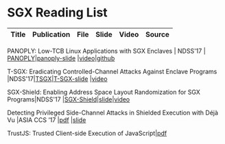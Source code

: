 # SGX Reading List
Title|Publication|File|Slide|Video|Source
--- | --- | --- |---|---|---

PANOPLY: Low-TCB Linux Applications with SGX Enclaves | NDSS'17 | [PANOPLY](./pdfs/panoply.pdf)|[panoply-slide](./slides/panoply_ndss17.pptx) |[video](https://www.youtube.com/watch?v=-81dMtdQZbY&list=PLfUWWM-POgQsZ9YCXLaCHIvn_H6-F4esJ&index=26)|[github](https://shwetasshinde24.github.io/Panoply/)


T-SGX: Eradicating Controlled-Channel Attacks Against Enclave Programs |NDSS'17|[TSGX](.pdf/T-SGX.pdf)|[T-SGX-slide](./slides/t-sgx.pdf) |[video](https://youtu.be/DddYWXgsuJU)


SGX-Shield: Enabling Address Space Layout Randomization for SGX Programs|NDSS'17 |[SGX-Shield](./pdf/SGX-shield.pdf)|[slide](https://www.internetsociety.org/sites/default/files/ndss2017-07_1-seo_slides.pdf)|[video](https://youtu.be/Ud8Lq87qfEc)


Detecting Privileged Side-Channel Attacks in Shielded Execution with Déjà Vu |ASIA CCS ’17 |[pdf](./pdf/ASIACCS.pdf) |[slide]()


TrustJS: Trusted Client-side Execution of JavaScript|[pdf](.pdf/eurosec2017-trustjs-preprint.pdf)